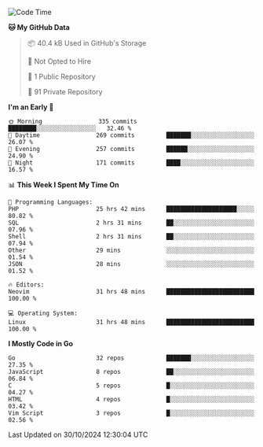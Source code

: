 
<!--START_SECTION:waka-->
![Code Time](http://img.shields.io/badge/Code%20Time-5%2C439%20hrs%2054%20mins-blue)

**🐱 My GitHub Data** 

> 📦 40.4 kB Used in GitHub's Storage 
 > 
> 🚫 Not Opted to Hire
 > 
> 📜 1 Public Repository 
 > 
> 🔑 91 Private Repository 
 > 
**I'm an Early 🐤** 

```text
🌞 Morning                335 commits         ████████░░░░░░░░░░░░░░░░░   32.46 % 
🌆 Daytime                269 commits         ███████░░░░░░░░░░░░░░░░░░   26.07 % 
🌃 Evening                257 commits         ██████░░░░░░░░░░░░░░░░░░░   24.90 % 
🌙 Night                  171 commits         ████░░░░░░░░░░░░░░░░░░░░░   16.57 % 
```


📊 **This Week I Spent My Time On** 

```text
💬 Programming Languages: 
PHP                      25 hrs 42 mins      ████████████████████░░░░░   80.82 % 
SQL                      2 hrs 31 mins       ██░░░░░░░░░░░░░░░░░░░░░░░   07.96 % 
Shell                    2 hrs 31 mins       ██░░░░░░░░░░░░░░░░░░░░░░░   07.94 % 
Other                    29 mins             ░░░░░░░░░░░░░░░░░░░░░░░░░   01.54 % 
JSON                     28 mins             ░░░░░░░░░░░░░░░░░░░░░░░░░   01.52 % 

🔥 Editors: 
Neovim                   31 hrs 48 mins      █████████████████████████   100.00 % 

💻 Operating System: 
Linux                    31 hrs 48 mins      █████████████████████████   100.00 % 
```

**I Mostly Code in Go** 

```text
Go                       32 repos            ███████░░░░░░░░░░░░░░░░░░   27.35 % 
JavaScript               8 repos             ██░░░░░░░░░░░░░░░░░░░░░░░   06.84 % 
C                        5 repos             █░░░░░░░░░░░░░░░░░░░░░░░░   04.27 % 
HTML                     4 repos             █░░░░░░░░░░░░░░░░░░░░░░░░   03.42 % 
Vim Script               3 repos             █░░░░░░░░░░░░░░░░░░░░░░░░   02.56 % 
```




 Last Updated on 30/10/2024 12:30:04 UTC
<!--END_SECTION:waka-->
